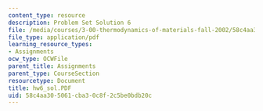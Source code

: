 ```yaml
---
content_type: resource
description: Problem Set Solution 6
file: /media/courses/3-00-thermodynamics-of-materials-fall-2002/58c4aa305061cba30c8f2c5be0bdb20c_hw6_sol.PDF
file_type: application/pdf
learning_resource_types:
- Assignments
ocw_type: OCWFile
parent_title: Assignments
parent_type: CourseSection
resourcetype: Document
title: hw6_sol.PDF
uid: 58c4aa30-5061-cba3-0c8f-2c5be0bdb20c
---
```


